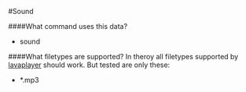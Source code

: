 #Sound

####What command uses this data?
+ sound

####What filetypes are supported?
In theroy all filetypes supported by [lavaplayer](https://github.com/sedmelluq/lavaplayer) should work. But tested are only these:
+ *.mp3